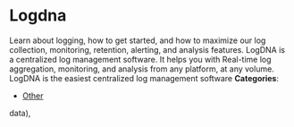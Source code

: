 # Logdna


Learn about logging, how to get started, and how to maximize our log collection, monitoring, retention, alerting, and analysis features. LogDNA is a centralized log management software.  It helps you with Real-time log aggregation, monitoring, and analysis from any platform, at any volume. LogDNA is the easiest centralized log management software
**Categories**:

- [Other](https://github/awesome-apis/awesome-apis#other)



data),


